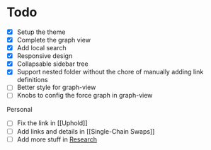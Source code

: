 # Todo

- [X] Setup the theme
- [X] Complete the graph view
- [X] Add local search
- [X] Responsive design
- [X] Collapsable sidebar tree
- [X] Support nested folder without the chore of manually adding link definitions
- [ ] Better style for graph-view
- [ ] Knobs to config the force graph in graph-view

Personal

- [ ] Fix the link in [[Uphold]]
- [ ] Add links and details in [[Single-Chain Swaps]]
- [ ] Add more stuff in [Research](/Research)
